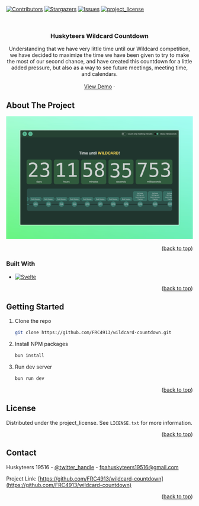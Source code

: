 <!-- Improved compatibility of back to top link: See: https://github.com/othneildrew/Best-README-Template/pull/73 -->

<a id="readme-top"></a>

[![Contributors][contributors-shield]][contributors-url]
[![Stargazers][stars-shield]][stars-url]
[![Issues][issues-shield]][issues-url]
[![project_license][license-shield]][license-url]

<br />
<div align="center">

<h3 align="center">Huskyteers Wildcard Countdown</h3>

  <p align="center">
    Understanding that we have very little time until our Wildcard competition, we have decided to maximize the time we have been given to try to make the most of our second chance, and have created this countdown for a little added pressure, but also as a way to see future meetings, meeting time, and calendars.
    <br />
    <br />
    <a href="https://github.com/FRC4913/wildcard-countdown">View Demo</a>
    &middot;
  </p>
</div>

<!-- ABOUT THE PROJECT -->

## About The Project

[![Product Name Screen Shot][product-screenshot]](https://example.com)

<p align="right">(<a href="#readme-top">back to top</a>)</p>

### Built With

-   [![Svelte][Svelte.dev]][Svelte-url]

<p align="right">(<a href="#readme-top">back to top</a>)</p>

<!-- GETTING STARTED -->

## Getting Started

1. Clone the repo
    ```sh
    git clone https://github.com/FRC4913/wildcard-countdown.git
    ```
2. Install NPM packages
    ```sh
    bun install
    ```
3. Run dev server
    ```sh
    bun run dev
    ```

<p align="right">(<a href="#readme-top">back to top</a>)</p>

## License

Distributed under the project_license. See `LICENSE.txt` for more information.

<p align="right">(<a href="#readme-top">back to top</a>)</p>

<!-- CONTACT -->

## Contact

Huskyteers 19516 - [@twitter_handle](https://www.instagram.com/ftc19516/) - fpahuskyteers19516@gmail.com

Project Link: [https://github.com/FRC4913/wildcard-countdown](https://github.com/FRC4913/wildcard-countdown)

<p align="right">(<a href="#readme-top">back to top</a>)</p>

<!-- MARKDOWN LINKS & IMAGES -->
<!-- https://www.markdownguide.org/basic-syntax/#reference-style-links -->

[contributors-shield]: https://img.shields.io/github/contributors/FRC4913/wildcard-countdown.svg?style=for-the-badge
[contributors-url]: https://github.com/FRC4913/wildcard-countdown/graphs/contributors
[stars-shield]: https://img.shields.io/github/stars/FRC4913/wildcard-countdown.svg?style=for-the-badge
[stars-url]: https://github.com/FRC4913/wildcard-countdown/stargazers
[issues-shield]: https://img.shields.io/github/issues/FRC4913/wildcard-countdown.svg?style=for-the-badge
[issues-url]: https://github.com/FRC4913/wildcard-countdown/issues
[license-shield]: https://img.shields.io/github/license/FRC4913/wildcard-countdown.svg?style=for-the-badge
[license-url]: https://github.com/FRC4913/wildcard-countdown/blob/master/LICENSE
[product-screenshot]: images/screenshot.jpeg
[Svelte.dev]: https://img.shields.io/badge/Svelte-4A4A55?style=for-the-badge&logo=svelte&logoColor=FF3E00
[Svelte-url]: https://svelte.dev/
